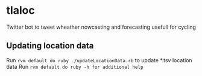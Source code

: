 # tlaloc
Twitter bot to tweet wheather nowcasting and forecasting usefull for cycling

## Updating location data
Run `rvm default do ruby ./updateLocationData.rb` to update *.tsv location data
Run `rvm default do ruby -h for additional help`
